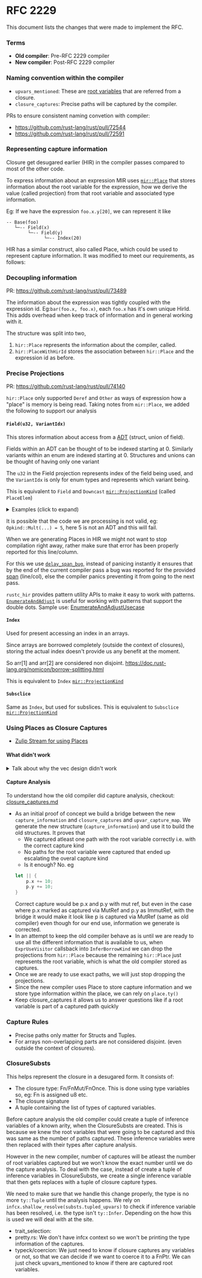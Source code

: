 # RFC 2229

This document lists the changes that were made to implement the RFC.
### Terms

- **Old compiler**: Pre-RFC 2229 compiler
- **New compiler**: Post-RFC 2229 compiler

### Naming convention within the compiler

- `upvars_mentioned`: These are [root variables] that are referred from a closure.
- `closure_captures`: Precise paths will be captured by the compiler.

PRs to ensure consistent naming convetion with compiler:
- https://github.com/rust-lang/rust/pull/72544
- https://github.com/rust-lang/rust/pull/72591

### Representing capture information

Closure get desugared earlier (HIR) in the compiler passes compared to most of the other code. 

To express information about an expression MIR uses [`mir::Place`] that stores information about
the root variable for the expression, how we derive the value (called projection) from that root variable and 
associated type information.

Eg: If we have the expression `foo.x.y[20]`, we can represent it like
```
-- Base(foo)
   └─-- Field(x)
        └─-- Field(y)
              └─-- Index(20)
```


HIR has a similar construct, also called Place, which could be used to represent capture information.
It was modified to meet our requirements, as follows:

### Decoupling information
PR: https://github.com/rust-lang/rust/pull/73489

The information about the expression was tightly coupled with the expression id. 
Eg:`bar(foo.x, foo.x)`, each `foo.x` has it's own unique HirId.
This adds overhead when keep track of information and in general working with it.

The structure was split into two, 
1. `hir::Place` represents the information about the compiler, called.
2. `hir::PlaceWithHirId` stores the association between `hir::Place` and the expression id as before.


### Precise Projections
PR: https://github.com/rust-lang/rust/pull/74140

`hir::Place` only supported `Deref` and `Other` as ways of expression how a "place" is memory is being read.
Taking notes from `mir::Place`, we added the following to support our analysis

#### `Field(u32, VariantIdx)`
This stores information about access from a [ADT] (struct, union of field). 

Fields within an ADT can be thought of to be indexed starting at 0. Similarly variants within an
enum are indexed starting at 0. Structures and unions can be thought of having only one variant

The `u32` in the Field projection represents index of the field being used,
and the `VariantIdx` is only for enum types and represents which variant being.

This is equivalent to `Field` and `Downcast` [`mir::ProjectionKind`] (called `PlaceElem`) 
<details>
<summary>Examples (click to expand)</summary>

```rust
#[derive(Copy, Clone, Debug, Eq, PartialEq)]
pub struct Point {
    x: i32,
    y: i32,
}

#[derive(Clone, Debug, Eq, PartialEq)]
pub enum OpKind {
    Sum,
    DoSomething(u32, Point),
    Mult(i32, i32, i32),
    Other,
}

let op = OpKind::DoSomething(10, Point{ x: 5, y: 10} );

// Place for num 
//  - PlaceBase::Local(op), 
//  - projections: [ProjectionKind::Field(Field: 0, Variant: 1)]
// Place for p
//  - PlaceBase::Local(op), 
//  - projections: [ProjectionKind::Field(Field: 1, Variant: 1)]
if let OpKind::DoSomething(num, p) = op {
    
    // Place for p.y
    //  - PlaceBase::Local(p), 
    //  - projections: [ProjectionKind::Field(Field: 1, Variant: 0)]
    // Since p is a structure, it has only one variant and that has index 0. 
    println!("{} {}", p.y, num);
}

let op2 = OpKind::Mult(5, 10, 20);

match op2 {
    // Place for x
    //  - PlaceBase::Local(op2), 
    //  - projections: [ProjectionKind::Field(Field: 0, Variant: 2)]
    // Place for z
    //  - PlaceBase::Local(op2), 
    //  - projections: [ProjectionKind::Field(Field: 2, Variant: 2)]
    OpKind::Mult(x, .., z) => {
        println!("x={}, z={}", x, z);
    }
    _ => ()
}
```

</details>

It is possible that the code we are processing is not valid,
eg: `Opkind::Mult(...) = 5`, here 5 is not an ADT and this will fail.

When we are generating Places in HIR we might not want to stop compilation right away, rather 
make sure that error has been properly reported for this line/column.

For this we use [`delay_span_bug`], instead of panicing instantly it ensures that by the end
of the current compiler pass a bug was reported for the provided [span] (line/col), else the compiler
panics preventing it from going to the next pass.

`rustc_hir` provides pattern utility APIs to make it easy to work with patterns. 
[`EnumerateAndAdjust`] is useful for working with patterns that support the double dots.
Sample use: [EnumerateAndAdjustUsecase]


#### `Index`

Used for present accessing an index in an arrays.

Since arrays are borrowed completely (outside the context of closures), storing the actual index
doesn't provide us any benefit at the moment.

So arr[1] and arr[2] are considered non disjoint. 
https://doc.rust-lang.org/nomicon/borrow-splitting.html

This is equivalent to `Index` [`mir::ProjectionKind`]


#### `Subsclice`

Same as `Index`, but used for subslices.
This is equivalent to `Subsclice` [`mir::ProjectionKind`]


### Using Places as Closure Captures

- [Zulip Stream for using Places]

#### What didn't work
<details>
<summary> Talk about why the vec design didn't work </summary>
</details>

#### Capture Analysis

To understand how the old compiler did capture analysis, checkout: [closure_captures.md]

- As an initial proof of concept we build a bridge between the new `capture_information` and `closure_captures` and `upvar_capture_map`.
We generate the new structure (`capture_information`) and use it to build the old structures. It proves that
    - We captured atleast one path with the root variable correctly i.e. with the correct capture kind
    - No paths for the root variable were captured that ended up escalating the overal capture kind
    - Is it enough? No. eg
    ```rust
    let || { 
        p.x += 10;
        p.y += 10;
    }
    ```
    Correct capture would be p.x and p.y with mut ref, 
    but even in the case where p.x marked as captured via MutRef and p.y as ImmutRef, with the bridge
    it would make it look like p is captured via MutRef (same as old compiler) even though for our end use, information we generate is corrected.
- In an attempt to keep the old compiler behave as is until we are ready to use all the different information that
is available to us, when `ExprUseVisitor` callsback into `InferBorrowKind` we can drop the projections from `hir::Place` 
because the remaining `hir::Place` just represents the root variable, which is what the old compiler stored as captures.
- Once we are ready to use exact paths, we will just stop dropping the projections.
- Since the new compiler uses Place to store capture information and we store type information within the place, 
we can rely on `place.ty()`
- Keep closure_captures it allows us to answer questions like if a root variable is part of a captured 
path quickly


### Capture Rules

- Precise paths only matter for Structs and Tuples.
- For arrays non-overlapping parts are not considered disjoint. (even outside the context of closures).


### ClosureSubsts

This helps represent the closure in a desugared form.
It consists of:
- The closure type: Fn/FnMut/FnOnce. This is done using type variables so, eg: Fn is assigned u8 etc.
- The closure signature
- A tuple containing the list of types of captured variables.

Before capture analysis the old compiler could create a tuple of inference variables of a known arity, when the ClosureSubsts are created.
This is because we knew the root variables that were going to be captured and this was same as the number of paths captured.
These inference variables were then replaced with their types after capture analysis.

However in the new compiler, number of captures will be atleast the number of root variables captured but we won't know the 
exact number until we do the capture analysis. To deal with the case, instead of create a tuple of inference variables in ClosureSubsts,
we create a single inference variable that then gets replaces with a tuple of closure capture types.

We need to make sure that we handle this change properly, the type is no more `ty::Tuple` until the analysis happens.
We rely on `infcx.shallow_resolve(substs.tupled_upvars)` to check if inference variable has been resolved, i.e. the type isn't `ty::Infer`.
Depending on the how this is used we will deal with at the site.
- trait_selection:
- pretty.rs: We don't have infcx context so we won't be printing the type information of the captures.
- typeck/coercion: We just need to know if closure captures any variables or not, so that we can decide if we want to coerce it to a FnPtr. We can just check upvars_mentioned to know if there are captured root variables. 

[root variables]: https://github.com/rust-lang/project-rfc-2229/blob/master/closure_captures.md#root-variable
[`mir::Place`]: https://doc.rust-lang.org/nightly/nightly-rustc/rustc_middle/mir/struct.Place.html
[ADT]: https://rustc-dev-guide.rust-lang.org/ty.html?highlight=adt#adts-representation
[`delay_span_bug`]: https://rustc-dev-guide.rust-lang.org/ty.html?highlight=delay_span_bug#type-errors
[span]: https://rustc-dev-guide.rust-lang.org/diagnostics.html?highlight=span#span
[`mir::ProjectionKind`]: https://doc.rust-lang.org/nightly/nightly-rustc/rustc_middle/mir/type.PlaceElem.html
[`EnumerateAndAdjust`]: https://doc.rust-lang.org/nightly/nightly-rustc/src/rustc_hir/pat_util.rs.html#33
[EnumerateAndAdjustUsecase]: https://github.com/rust-lang/rust/blob/master/src/librustc_typeck/check/pat.rs#L1006
[Zulip Stream for using Places]: https://rust-lang.zulipchat.com/#narrow/stream/189812-t-compiler.2Fwg-rfc-2229/topic/Typecheck.20tables.20using.20Places
[closure_captures.md]: https://github.com/rust-lang/project-rfc-2229/blob/master/closure_captures.md

